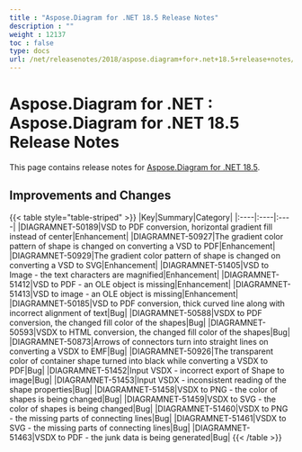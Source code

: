 ```yaml
---
title : "Aspose.Diagram for .NET 18.5 Release Notes" 
description : "" 
weight : 12137 
toc : false
type: docs
url: /net/releasenotes/2018/aspose.diagram+for+.net+18.5+release+notes/
---
```


# Aspose.Diagram for .NET : Aspose.Diagram for .NET 18.5 Release Notes


This page contains release notes for [Aspose.Diagram for .NET 18.5](https://www.nuget.org/packages/Aspose.Diagram/18.5.0).

## Improvements and Changes

{{< table style="table-striped" >}}
|Key|Summary|Category|
|:----|:----|:----|
|DIAGRAMNET-50189|VSD to PDF conversion, horizontal gradient fill instead of center|Enhancement|
|DIAGRAMNET-50927|The gradient color pattern of shape is changed on converting a VSD to PDF|Enhancement|
|DIAGRAMNET-50929|The gradient color pattern of shape is changed on converting a VSD to SVG|Enhancement|
|DIAGRAMNET-51405|VSD to Image - the text characters are magnified|Enhancement|
|DIAGRAMNET-51412|VSD to PDF - an OLE object is missing|Enhancement|
|DIAGRAMNET-51413|VSD to image - an OLE object is missing|Enhancement|
|DIAGRAMNET-50185|VSD to PDF conversion, thick curved line along with incorrect alignment of text|Bug|
|DIAGRAMNET-50588|VSDX to PDF conversion, the changed fill color of the shapes|Bug|
|DIAGRAMNET-50593|VSDX to HTML conversion, the changed fill color of the shapes|Bug|
|DIAGRAMNET-50873|Arrows of connectors turn into straight lines on converting a VSDX to EMF|Bug|
|DIAGRAMNET-50926|The transparent color of container shape turned into black while converting a VSDX to PDF|Bug|
|DIAGRAMNET-51452|Input VSDX - incorrect export of Shape to image|Bug|
|DIAGRAMNET-51453|Input VSDX - inconsistent reading of the shape properties|Bug|
|DIAGRAMNET-51458|VSDX to PNG - the color of shapes is being changed|Bug|
|DIAGRAMNET-51459|VSDX to SVG - the color of shapes is being changed|Bug|
|DIAGRAMNET-51460|VSDX to PNG - the missing parts of connecting lines|Bug|
|DIAGRAMNET-51461|VSDX to SVG - the missing parts of connecting lines|Bug|
|DIAGRAMNET-51463|VSDX to PDF - the junk data is being generated|Bug|
{{< /table >}}

